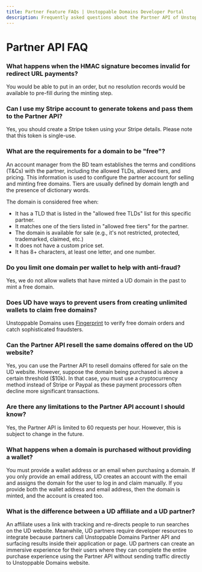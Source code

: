 ```yaml
---
title: Partner Feature FAQs | Unstoppable Domains Developer Portal
description: Frequently asked questions about the Partner API of Unstoppable Domains.
---
```


# Partner API FAQ

### What happens when the HMAC signature becomes invalid for redirect URL payments?

You would be able to put in an order, but no resolution records would be available to pre-fill during the minting step.

### Can I use my Stripe account to generate tokens and pass them to the Partner API?

Yes, you should create a Stripe token using your Stripe details. Please note that this token is single-use.

### What are the requirements for a domain to be "free"?

An account manager from the BD team establishes the terms and conditions (T&Cs) with the partner, including the allowed TLDs, allowed tiers, and pricing. This information is used to configure the partner account for selling and minting free domains. Tiers are usually defined by domain length and the presence of dictionary words.

The domain is considered free when:

* It has a TLD that is listed in the "allowed free TLDs" list for this specific partner.
* It matches one of the tiers listed in "allowed free tiers" for the partner.
* The domain is available for sale (e.g., it's not restricted, protected, trademarked, claimed, etc.)
* It does not have a custom price set.
* It has 8+ characters, at least one letter, and one number.

### Do you limit one domain per wallet to help with anti-fraud?

Yes, we do not allow wallets that have minted a UD domain in the past to mint a free domain.

### Does UD have ways to prevent users from creating unlimited wallets to claim free domains?

Unstoppable Domains uses [Fingerprint](https://fingerprint.com/) to verify free domain orders and catch sophisticated fraudsters.

### Can the Partner API resell the same domains offered on the UD website?

Yes, you can use the Partner API to resell domains offered for sale on the UD website. However, suppose the domain being purchased is above a certain threshold ($10k). In that case, you must use a cryptocurrency method instead of Stripe or Paypal as these payment processors often decline more significant transactions.

### Are there any limitations to the Partner API account I should know?

Yes, the Partner API is limited to 60 requests per hour. However, this is subject to change in the future.

### What happens when a domain is purchased without providing a wallet?

You must provide a wallet address or an email when purchasing a domain. If you only provide an email address, UD creates an account with the email and assigns the domain for the user to log in and claim manually. If you provide both the wallet address and email address, then the domain is minted, and the account is created too.

### What is the difference between a UD affiliate and a UD partner?

An affiliate uses a link with tracking and re-directs people to run searches on the UD website. Meanwhile, UD partners require developer resources to integrate because partners call Unstoppable Domains Partner API and surfacing results inside their application or page. UD partners can create an immersive experience for their users where they can complete the entire purchase experience using the Partner API without sending traffic directly to Unstoppable Domains website.
